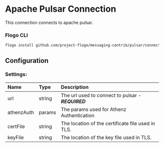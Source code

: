 # Apache Pulsar Connection

This connection connects to apache pulsar.

### Flogo CLI
```bash
flogo install github.com/project-flogo/messaging-contrib/pulsar/connection
```

## Configuration

### Settings: 
| Name       | Type   | Description
|:---        | :---   | :---   
| url        | string | The url used to connect to pulsar - ***REQUIRED***
| athenzAuth | params | The params used for Athenz Authentication
| certFile   | string | The location of the certificate file used in TLS.
| keyFile    | string | The location of the key file used in TLS.
